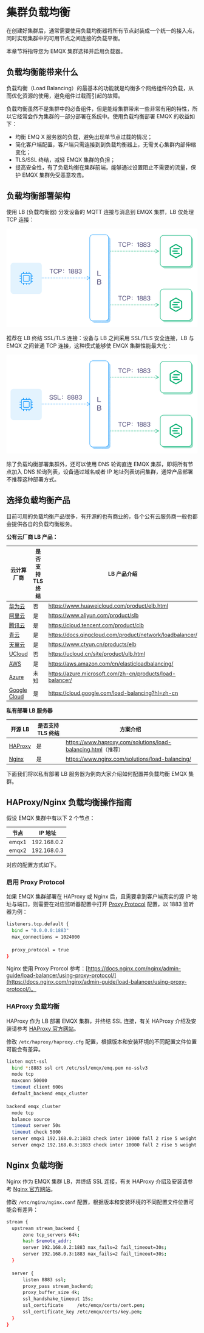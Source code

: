 # 集群负载均衡

在创建好集群后，通常需要使用负载均衡器将所有节点封装成一个统一的接入点，同时实现集群中的可用节点之间连接的负载平衡。

本章节将指导您为 EMQX 集群选择并启用负载器。

## 负载均衡能带来什么

负载均衡（Load Balancing）的最基本的功能就是均衡多个网络组件的负载，从而优化资源的使用，避免组件过载而引起的故障。

<!-- The basic function of a Load Balancer (LB) is to balance the load of multiple network components, and optimize resource usage,  and avoid failures caused by overload of single or a few components.-->

负载均衡虽然不是集群中的必备组件，但是能给集群带来一些非常有用的特性，所以它经常会作为集群的一部分部署在系统中。使用负载均衡部署 EMQX 的收益如下：

<!-- In a cluster, a load balancer it not obligatory, but it can bring extra advantages to the entire system, thus is is a common practice to have one in front of the service providing cluster. If we have a load balancer deployed with EMQ X cluster, it brings following benefits: -->

- 均衡 EMQ X 服务器的负载，避免出现单节点过载的情况；
- 简化客户端配置，客户端只需连接到到负载均衡器上，无需关心集群内部伸缩变化；
- TLS/SSL 终结，减轻 EMQX 集群的负担；
- 提高安全性，有了负载均衡在集群前端，能够通过设置阻止不需要的流量，保护 EMQX 集群免受恶意攻击。

## 负载均衡部署架构

使用 LB (负载均衡器) 分发设备的 MQTT 连接与消息到 EMQX 集群，LB 仅处理 TCP 连接：

![EMQX TCP 负载均衡部署](./assets/lb_2.png)

推荐在 LB 终结 SSL/TLS 连接：设备与 LB 之间采用 SSL/TLS 安全连接，LB 与 EMQX 之间普通 TCP 连接，这种模式能够使 EMQX 集群性能最大化：

![EMQX 负载均衡终结 TLS 部署](./assets/lb_3.png)

除了负载均衡部署集群外，还可以使用 DNS 轮询直连 EMQX 集群，即将所有节点加入 DNS 轮询列表，设备通过域名或者 IP 地址列表访问集群，通常产品部署不推荐这种部署方式。

## 选择负载均衡产品

目前可用的负载均衡产品很多，有开源的也有商业的，各个公有云服务商一般也都会提供各自的负载均衡服务。

**公有云厂商 LB 产品：**

| 云计算厂商                                | 是否支持 TLS 终结 | LB 产品介绍                                                 |
| ----------------------------------------- | ----------------- | ----------------------------------------------------------- |
| [华为云](https://www.huaweicloud.com)     | 否                | <https://www.huaweicloud.com/product/elb.html>              |
| [阿里云](https://www.aliyun.com)          | 是                | <https://www.aliyun.com/product/slb>                        |
| [腾讯云](https://cloud.tencent.com)       | 是                | <https://cloud.tencent.com/product/clb>                     |
| [青云](https://qingcloud.com)             | 是                | <https://docs.qingcloud.com/product/network/loadbalancer/>  |
| [天翼云](https://www.ctyun.cn)            | 是                | <https://www.ctyun.cn/products/elb>                         |
| [UCloud](https://ucloud.cn)               | 否                | <https://ucloud.cn/site/product/ulb.html>                   |
| [AWS](https://aws.amazon.com)             | 是                | <https://aws.amazon.com/cn/elasticloadbalancing/>           |
| [Azure](https://azure.microsoft.com)      | 未知              | <https://azure.microsoft.com/zh-cn/products/load-balancer/> |
| [Google Cloud](https://cloud.google.com/) | 是                | <https://cloud.google.com/load-balancing?hl=zh-cn>          |

**私有部署 LB 服务器**

| 开源 LB                            | 是否支持 TLS 终结 | 方案介绍                                                        |
| ---------------------------------- | ----------------- | --------------------------------------------------------------- |
| [HAProxy](https://www.haproxy.org) | 是                | <https://www.haproxy.com/solutions/load-balancing.html>（推荐） |
| [Nginx](https://www.nginx.com)     | 是                | <https://www.nginx.com/solutions/load-balancing/>               |

下面我们将以私有部署 LB 服务器为例向大家介绍如何配置并负载均衡 EMQX 集群。

## HAProxy/Nginx 负载均衡操作指南

假设 EMQX 集群中有以下 2 个节点：

| 节点  | IP 地址     |
| ----- | ----------- |
| emqx1 | 192.168.0.2 |
| emqx2 | 192.168.0.3 |

对应的配置方式如下。

### 启用 Proxy Protocol

如果 EMQX 集群部署在 HAProxy 或 Nginx 后，且需要拿到客户端真实的源 IP 地址与端口，则需要在对应监听器配置中打开 [Proxy Protocol](https://www.haproxy.com/blog/haproxy/proxy-protocol) 配置，以 1883 监听器为例：

```bash
listeners.tcp.default {
  bind = "0.0.0.0:1883"
  max_connections = 1024000

  proxy_protocol = true
}
```

Nginx 使用 Proxy Prorcol 参考：[https://docs.nginx.com/nginx/admin-guide/load-balancer/using-proxy-protocol/](https://docs.nginx.com/nginx/admin-guide/load-balancer/using-proxy-protocol/)。

### HAProxy 负载均衡

HAProxy 作为 LB 部署 EMQX 集群，并终结 SSL 连接，有关 HAProxy 介绍及安装请参考 [HAProxy 官方网站](http://www.haproxy.org/)。

修改 `/etc/haproxy/haproxy.cfg` 配置，根据版本和安装环境的不同配置文件位置可能会有差异。

```bash
listen mqtt-ssl
  bind *:8883 ssl crt /etc/ssl/emqx/emq.pem no-sslv3
  mode tcp
  maxconn 50000
  timeout client 600s
  default_backend emqx_cluster

backend emqx_cluster
  mode tcp
  balance source
  timeout server 50s
  timeout check 5000
  server emqx1 192.168.0.2:1883 check inter 10000 fall 2 rise 5 weight 1
  server emqx2 192.168.0.3:1883 check inter 10000 fall 2 rise 5 weight 1
```

## Nginx 负载均衡

Nginx 作为 EMQX 集群 LB，并终结 SSL 连接，有关 HAProxy 介绍及安装请参考 [Nginx 官方网站](https://www.nginx.com/)。

修改 `/etc/nginx/nginx.conf` 配置，根据版本和安装环境的不同配置文件位置可能会有差异：

```bash
stream {
  upstream stream_backend {
      zone tcp_servers 64k;
      hash $remote_addr;
      server 192.168.0.2:1883 max_fails=2 fail_timeout=30s;
      server 192.168.0.3:1883 max_fails=2 fail_timeout=30s;
  }

  server {
      listen 8883 ssl;
      proxy_pass stream_backend;
      proxy_buffer_size 4k;
      ssl_handshake_timeout 15s;
      ssl_certificate     /etc/emqx/certs/cert.pem;
      ssl_certificate_key /etc/emqx/certs/key.pem;
  }
}
```

